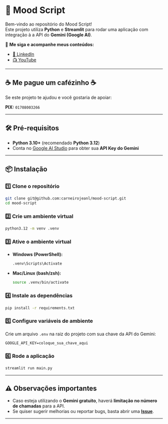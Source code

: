 # 🚀 Mood Script

Bem-vindo ao repositório do Mood Script!  
Este projeto utiliza **Python** e **Streamlit** para rodar uma aplicação com integração à a API do **Gemini (Google AI)**.  

📌 **Me siga e acompanhe meus conteúdos:**  
- [💼 LinkedIn](https://www.linkedin.com/in/jeanldcarneiro/)  
- [📺 YouTube](https://www.youtube.com/@JeanLucasSoftwareDev)  

---

## ☕ Me pague um cafézinho ☕️
Se este projeto te ajudou e você gostaria de apoiar:  

**PIX:** `01708003266`  

---

## 🛠️ Pré-requisitos

- **Python 3.10+** (recomendado **Python 3.12**)
- Conta no [Google AI Studio](https://ai.google.dev/) para obter sua **API Key do Gemini**

---

## 📦 Instalação

### 1️⃣ Clone o repositório
```bash
git clone git@github.com:carneirojeanl/mood-script.git
cd mood-script
```

### 2️⃣ Crie um ambiente virtual
```bash
python3.12 -m venv .venv
```

### 3️⃣ Ative o ambiente virtual
- **Windows (PowerShell):**
  ```bash
  .venv\Scripts\Activate
  ```
- **Mac/Linux (bash/zsh):**
  ```bash
  source .venv/bin/activate
  ```

### 4️⃣ Instale as dependências
```bash
pip install -r requirements.txt
```

### 5️⃣ Configure variáveis de ambiente
Crie um arquivo `.env` na raiz do projeto com sua chave da API do Gemini:

```env
GOOGLE_API_KEY=coloque_sua_chave_aqui
```

### 6️⃣ Rode a aplicação
```bash
streamlit run main.py
```

---

## ⚠️ Observações importantes
- Caso esteja utilizando o **Gemini gratuito**, haverá **limitação no número de chamadas** para a API.  
- Se quiser sugerir melhorias ou reportar bugs, basta abrir uma **[Issue](../../issues)**.  

---
